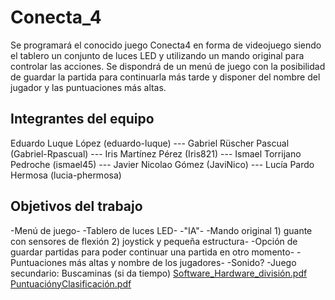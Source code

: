 # Conecta_4

Se programará el conocido juego Conecta4 en forma de videojuego siendo el tablero un conjunto de luces LED y utilizando un mando original para controlar las acciones. Se dispondrá de un menú de juego con la posibilidad de guardar la partida para continuarla más tarde y disponer del nombre del jugador y las puntuaciones más altas.

## Integrantes del equipo 

Eduardo Luque López (eduardo-luque) --- 
Gabriel Rüscher Pascual (Gabriel-Rpascual) --- 
Iris Martínez Pérez (Iris821) --- 
Ismael Torrijano Pedroche (ismael45) --- 
Javier Nicolao Gómez (JaviNico) --- 
Lucía Pardo Hermosa (lucia-phermosa)

## Objetivos del trabajo

-Menú de juego-
-Tablero de luces LED-
-"IA"-
-Mando original 1) guante con sensores de flexión 
                2) joystick y pequeña estructura-
-Opción de guardar partidas para poder continuar una partida en otro momento-
-Puntuaciones más altas y nombre de los jugadores-
-Sonido?
-Juego secundario: Buscaminas (si da tiempo)
[Software_Hardware_división.pdf](https://github.com/aigora/twIA_2021-conecta_4/files/6331153/Software_Hardware_division.pdf)
[PuntuaciónyClasificación.pdf](https://github.com/aigora/twIA_2021-conecta_4/files/6331154/PuntuacionyClasificacion.pdf)
